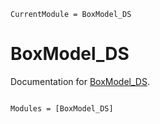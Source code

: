 ```@meta
CurrentModule = BoxModel_DS
```

# BoxModel_DS

Documentation for [BoxModel_DS](https://github.com/DanielJonathanPals/BoxModel_DS.jl).

```@index
```

```@autodocs
Modules = [BoxModel_DS]
```
